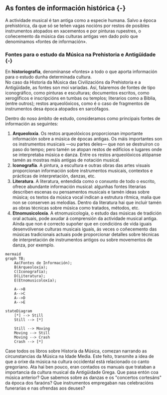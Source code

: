 <!-- 
OBXECTIVO XERAL: 

- Coñecer o papel fundamental das fontes musicais á hora de elaborar a Historia da Música dende a Antigüedade ata a actualidade. 

OBXECTIVOS DIDÁCTICOS:

- Comprender o concepto de fonte musical 
- Dintinguir os diferentes tipos de fontes musicais: escritas, iconográficas e sonoras.

CONTIDOS:

- As fontes como ferramentas para narrar a Historia da Música 
- Tipos de fontes: escritas, sonoras e iconográficas
- Análise de diferentes tipos de fontes musicais 
- Comentario sobre a problemática que entrañan algunhas fontes desde diferentes puntos de vista: estado de conservación, criterios estéticos, etc.… 
- Valoración dos diferentes tipos de fontes musicais como ferramenta indispensable para unha correcta construcción da Historia da Música. 
-->

## As fontes de información histórica {-}

A actividade musical é tan antiga como a especie humana. Salvo a época prehistórica, da que só se teñen vagas nocións por restos de posibles instrumentos atopados en xacementos e por pinturas rupestres, o coñecemento da música das culturas antigas ven dado polo que denominamos «fontes de información».  

### Fontes para o estudo da Música na Prehistoria e Antigüidade {-}

En **historiografía**, denomínanse «fontes» a todo o que aporta información para o estudo dunha determinada cultura.  
No caso da Historia da Música das Civilizacións da Prehistoria e a Antigüidade, as fontes son moi variadas. Así, falaremos de fontes de tipo iconográfico, como pinturas e esculturas; documentos escritos, como xeroglíficos e inscripcións en tumbas ou templos; literarios como a Biblia, (entre outros); restos arqueolóxicos, como é o caso de fragmentos de instrumentos desa época atopados en sarcófagos.

Dentro do noso ámbito de estudo, consideramos como principais fontes de información as seguintes:

1. **Arqueoloxía**. Os restos arqueolóxicos proporcionan importante información sobre a música de épocas antigas. Os máis importantes son os instrumentos musicais —ou partes deles— que non se destruíron co paso do tempo; pero tamén se atopan restos de edificios e lugares onde se interpretaba música e danza. Entre os restos arqueolóxicos atópanse tamén as mostras máis antigas de notación musical.
2. **Iconografía**. A pintura, a escultura e outras obras das artes visuais proporcionan información sobre instrumentos musicais, contextos e prácticas de interpretación, danzas, etc.
3. **Literatura**. A literatura, entendida como o conxunto de todo o escrito, ofrece abundante información musical: algunhas fontes literarias describen escenas ou pensamentos musicais e tamén ideas sobre música; os textos da música vocal indican a estrutura rítmica, malia que non se conserven as melodías. Dentro da literatura hai que incluír tamén as obras técnicas sobre música como tratados, métodos, etc.
4. **Etnomusicoloxía**. A  etnomusicología, o estudo das músicas de tradición oral actuais, pode axudar á comprensión da actividade musical antiga. Aínda que non é correcto supoñer que en condicións de vida iguais desenvólvense culturas musicais iguais, ás veces o coñecemento das músicas tradicionais actuais pode proporcionar detalles sobre técnicas de interpretación de instrumentos antigos ou sobre movementos de danza, por exemplo.

```
mermaid
graph TB;
    Aa(Fontes de Información);
    B(Arqueoloxía);
    C(Iconografía);
    D(Literatura);
    E(Etnomusicoloxía);
    
    A-->B
    A-->C
    A-->D
    A-->E

```

```mermaid
stateDiagram
    [*] --> Still
    Still --> [*]

    Still --> Moving
    Moving --> Still
    Moving --> Crash
    Crash --> [*]
```

Case todos os libros sobre Historia da Música, comezan narrando as circunstancias da Música na Idade Media. Este feito, transmite a idea de que a orixe da música na cultura occidental está relacionado co canto gregoriano. Ata hai ben pouco, eran contados os manuais que trataban a importancia da cultura musical da Antigüidade Grega. Que pasa entón coa música anterior? Que sabemos sobre as danzas e os "concertos cortesáns" da época dos faraóns? Que instrumentos empregaban nas celebracións funerarias e nas ofrendas aos deuses?

